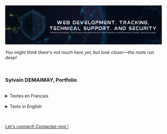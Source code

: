 

![Cloud-native Development, Data Collection, Penetration Testing, at linkedin.com/in/j5py](https://raw.githubusercontent.com/j5py/j5py/refs/heads/main/images/Sylvain_Demaimay_Banner.png)

_You might think there's not much here yet, but look closer—the roots run deep!_

<br />



### Sylvain DEMAIMAY, Portfolio



<br />

<details>

<summary>Textes en Français</summary>

<br />

##### Développement Web

Intervention dans des applications complexes et des plateformes majeures, davantage qu'à travers des outils préconfigurés disposant de modèles pour faciliter la création de sites sur Internet.

##### Collecte de Données

Programmation permettant de réunir des informations en vue de suivre les performances ou d’identifier les points d’amélioration, et réalisation de tests de modification pour optimiser l'expérience des utilisateurs.

##### Tests d'Intrusion

Évaluation de la sécurité des systèmes et des applications en cherchant des failles, dans le but de prévenir les risques potentiels et de s'assurer que les données des utilisateurs sont protégées.

<br />

[Consultez les détails complets et structurés de mon parcours technique](https://github.com/j5py/j5py/blob/main/documents/portfolio-fr.md)

<br />

</details>



<br />



<details>

<summary>Texts in English</summary>

<br />

##### Web Development

Involvement in complex applications and major platforms, rather than through preconfigured tools with templates to facilitate the creation of websites.

##### Data Collection

Programming that allows for gathering information to track performance or identify areas for improvement, and conducting modification tests to optimize the user experience.

##### Penetration Testing

Evaluation of system and application security by searching for vulnerabilities, to prevent potential risks and ensure that user data are protected.

<br />

[Check out the complete and structured details of my technical background](https://github.com/j5py/j5py/blob/main/documents/portfolio-en.md)

<br />

</details>

<br />
<br />

[Let's connect! Contactez-moi !](https://www.linkedin.com/in/j5py/)

<br />
